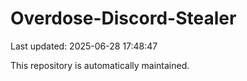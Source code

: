 # Overdose-Discord-Stealer

Last updated: 2025-06-28 17:48:47

This repository is automatically maintained.
